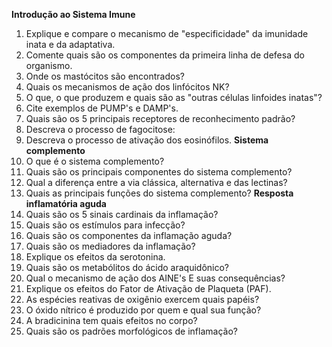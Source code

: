 
**Introdução ao Sistema Imune**
1. Explique e compare o mecanismo de "especificidade" da imunidade inata e da adaptativa. 
2. Comente quais são os componentes da primeira linha de defesa do organismo. 
3. Onde os mastócitos são encontrados? 
4. Quais os mecanismos de ação dos linfócitos NK? 
5. O que, o que produzem e quais são as "outras células linfoides inatas"? 
6. Cite exemplos de PUMP's e DAMP's. 
7. Quais são os 5 principais receptores de reconhecimento padrão? 
8. Descreva o processo de fagocitose: 
9. Descreva o processo de ativação dos eosinófilos. 
**Sistema complemento**
1. O que é o sistema complemento? 
2. Quais são os principais componentes do sistema complemento? 
3. Qual a diferença entre a via clássica, alternativa e das lectinas? 
4. Quais as principais funções do sistema complemento? 
**Resposta inflamatória aguda**
1. Quais são os 5 sinais cardinais da inflamação? 
2. Quais são os estímulos para infecção? 
3. Quais são os componentes da inflamação aguda? 
4. Quais são os mediadores da inflamação? 
5. Explique os efeitos da serotonina. 
6. Quais são os metabólitos do ácido araquidônico? 
7. Qual o mecanismo de ação dos AINE's E suas consequências?
8. Explique os efeitos do Fator de Ativação de Plaqueta (PAF).
9. As espécies reativas de oxigênio exercem quais papéis? 
10. O óxido nítrico é produzido por quem e qual sua função? 
11. A bradicinina tem quais efeitos no corpo? 
12. Quais são os padrões morfológicos de inflamação? 
